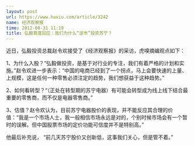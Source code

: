 ```yaml
---
layout: post
url: https://www.huxiu.com/article/3242
name: 经济观察报
time: 2012-08-31 11:19
title: 弘毅首度回应：我们为什么“逆市”投资苏宁？
---
```

近日，弘毅投资总裁赵令欢接受了《经济观察报》的采访，虎嗅摘编观点如下：

1、为什么入股？“弘毅做投资，是基于对行业的专注，我们有着严格的计划和实施。”赵令欢进一步表示：“中国的电商已经到了一个拐点，马上会要快速的上量、上规模，这是任何一种零售必须注定的趋势，我们想获益于这种趋势。”

2、如何看转型？“（正处在转型期的苏宁电器）有可能会转型成为线上线下结合最重要的零售商，而不仅是电器零售商。”

3、估值？赵令欢认为，目前苏宁电器股价的表现，并不能反应其合理的价值：“我是一个市场人士，我一般相信市场永远是对的，个别时候市场会有一个暂时的误解。但中国股票市场的定价功能可信度并不是特别高。”

他最后补充说， “前几天苏宁股价又创新低，这事我们关心，但是管不着。”

